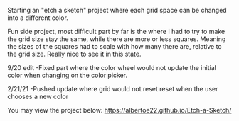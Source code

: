 Starting an "etch a sketch" project where each grid space can be changed into a different color.

Fun side project, most difficult part by far is the where I had to try to make the grid size stay the same,
while there are more or less squares. Meaning the sizes of the squares had to scale with how many there are, relative
to the grid size. Really nice to see it in this state. 

9/20 edit
-Fixed part where the color wheel would not update the initial color when changing on the color picker.

2/21/21
-Pushed update where grid would not reset reset when the user chooses a new color

You may view the project below:
https://albertoe22.github.io/Etch-a-Sketch/
